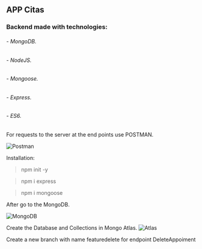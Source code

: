 ## APP Citas
### Backend made with technologies:
###### - MongoDB.
###### - NodeJS.
###### - Mongoose.
###### - Express.
###### - ES6.

For requests to the server at the end points use POSTMAN.

![Postman](https://i.ibb.co/W0vrRzh/image.png)


Installation:
> npm init -y

> npm i express

> npm i mongoose

After go to the MongoDB.

![MongoDB](https://i.ibb.co/wCB0Bkk/image.png)

Create the Database and Collections in Mongo Atlas.
![Atlas](https://i.ibb.co/nzvsq4C/image.png)

Create a new branch with name featuredelete for endpoint DeleteAppoiment